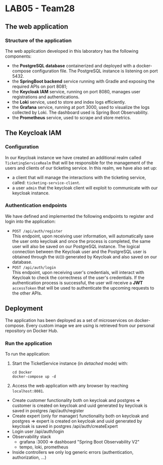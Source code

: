 # LAB05 - Team28

## The web application

### Structure of the application

The web application developed in this laboratory has the following components:
- the **PostgreSQL database** containerized and deployed with a docker-compose configuration file. The PostgreSQL instance is listening on port 5432.
- the **SpringBoot backend** service running with Gradle and exposing the required APIs on port 8081;
- the **Keycloak IAM** service, running on port 8080, manages user registrations and authentications.
- the **Loki** service, used to store and index logs efficiently.
- the **Grafana** service, running at port 3000, used to visualize the logs collected by Loki. The dashboard used is Spring Boot Observability.
- the **Prometheus** service, used to scrape and store metrics.

## The Keycloak IAM

### Configuration
In our Keycloak instance we have created an additional realm called `TicketingServiceRealm` that will be responsible for the  management of the users and clients of our ticketing service. In this realm, we have also set up:
- a client that will manage the interactions with the ticketing service, called: `ticketing-service-client`.
- a user `admin` that the keycloak client will exploit to communicate with our keycloak instance.

### Authentication endpoints
We have defined and implemented the following endpoints to register and login into the application:
- `POST /api/auth/register`  \
  This endpoint, upon receiving user information, will automatically save the user onto keycloak and once the process is completed, the same user will also be saved on our PostgreSQL instance.
  The logical connection between the Keycloak user and the PostgreSQL user is obtained through the `UUID` generated by Keycloak and also saved on our database.
- `POST /api/auth/login` \
  This endpoint, upon receiving user's credentials, will interact with Keycloak to check the correctness of the user's credentials. If the authentication process is successful, the user will receive a **JWT** `accessToken` that will be used to authenticate the upcoming requests to the other APIs.

## Deployment
The application has been deployed as a set of microservices on docker-compose. Every custom image we are using is retrieved from our personal repository on Docker Hub.

### Run the application

To run the application:

1. Start the TicketService instance (in *detached* mode) with:
   
    ```
    cd Docker
    docker-compose up -d
    ```

3. Access the web application with any browser by reaching `localhost:8081`.




- Create customer functionality both on keycloak and postgres  => customer is created on keycloak and uuid generated by keycloak is saved in postgres   /api/auth/register
- Create expert (only for manager) functionality both on keycloak and postgres  => expert is created on keycloak and uuid generated by keycloak is saved in postgres   /api/auth/createExpert
- Login user /api/auth/login
- Observability stack
  - grafana :3000 => dashboard "Spring Boot Observability V2"
  - tempo, loki, prometheus
- Inside controllers we only log generic errors (authentication, authorization, ...)